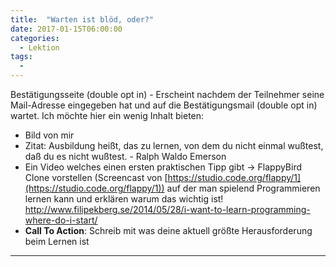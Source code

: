 ```yaml
---
title:  "Warten ist blöd, oder?"
date: 2017-01-15T06:00:00
categories: 
  - Lektion
tags:
  - 
---
```


Bestätigungsseite (double opt in) - Erscheint nachdem der Teilnehmer seine Mail-Adresse eingegeben hat und auf die Bestätigungsmail (double opt in) wartet. Ich möchte hier ein wenig Inhalt bieten:

 * Bild von mir
 * Zitat: Ausbildung heißt, das zu lernen, von dem du nicht einmal wußtest, daß du es nicht wußtest. - Ralph Waldo Emerson
 * Ein Video welches einen ersten praktischen Tipp gibt -> FlappyBird Clone vorstellen (Screencast von [https://studio.code.org/flappy/1](https://studio.code.org/flappy/1)) auf der man spielend Programmieren lernen kann und erklären warum das wichtig ist! http://www.filipekberg.se/2014/05/28/i-want-to-learn-programming-where-do-i-start/
 * **Call To Action**: Schreib mit was deine aktuell größte Herausforderung beim Lernen ist

---
